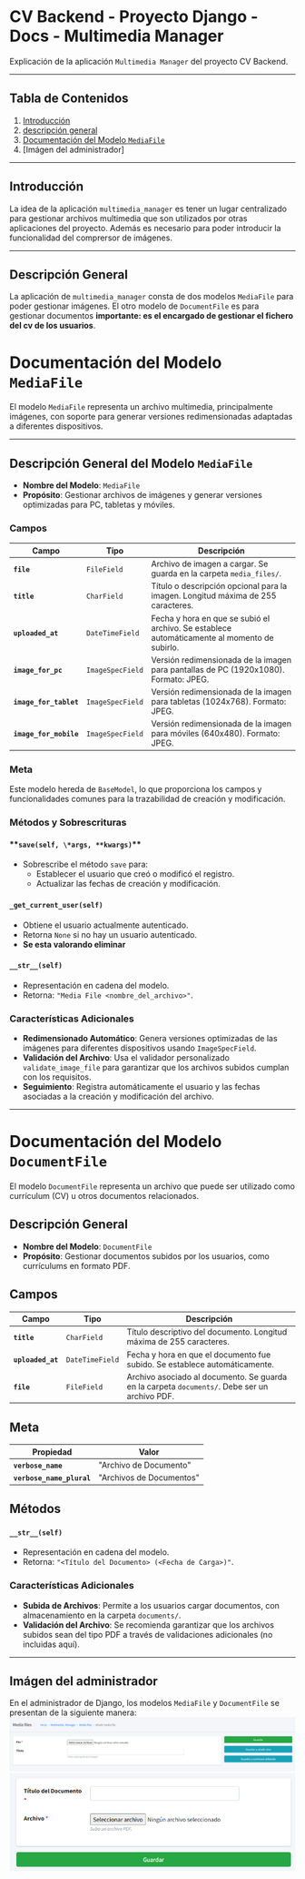 # CV Backend - Proyecto Django - Docs - Multimedia Manager

Explicación de la aplicación `Multimedia Manager` del proyecto CV Backend.

---

## Tabla de Contenidos

1. [Introducción](#introducción)
2. [descripción general](#descripción-general)
3. [Documentación del Modelo `MediaFile`](#documentación-del-modelo-mediafile)
4. [Imágen del administrador]

---

## Introducción

La idea de la aplicación `multimedia_manager` es tener un lugar centralizado para gestionar archivos multimedia que son utilizados por otras aplicaciones del proyecto. Además es necesario para poder introducir la funcionalidad del comprersor de imágenes.

---

## Descripción General

La aplicación de `multimedia_manager` consta de dos modelos `MediaFile` para poder gestionar imágenes. El otro modelo de `DocumentFile` es para gestionar documentos **importante: es el encargado de gestionar el fichero del cv de los usuarios**.

# Documentación del Modelo `MediaFile`

El modelo `MediaFile` representa un archivo multimedia, principalmente imágenes, con soporte para generar versiones redimensionadas adaptadas a diferentes dispositivos.

---

## Descripción General del Modelo `MediaFile`

- **Nombre del Modelo**: `MediaFile`
- **Propósito**: Gestionar archivos de imágenes y generar versiones optimizadas para PC, tabletas y móviles.

### Campos

| Campo                  | Tipo             | Descripción                                                                                  |
| ---------------------- | ---------------- | -------------------------------------------------------------------------------------------- |
| **`file`**             | `FileField`      | Archivo de imagen a cargar. Se guarda en la carpeta `media_files/`.                          |
| **`title`**            | `CharField`      | Título o descripción opcional para la imagen. Longitud máxima de 255 caracteres.             |
| **`uploaded_at`**      | `DateTimeField`  | Fecha y hora en que se subió el archivo. Se establece automáticamente al momento de subirlo. |
| **`image_for_pc`**     | `ImageSpecField` | Versión redimensionada de la imagen para pantallas de PC (1920x1080). Formato: JPEG.         |
| **`image_for_tablet`** | `ImageSpecField` | Versión redimensionada de la imagen para tabletas (1024x768). Formato: JPEG.                 |
| **`image_for_mobile`** | `ImageSpecField` | Versión redimensionada de la imagen para móviles (640x480). Formato: JPEG.                   |

### Meta

Este modelo hereda de `BaseModel`, lo que proporciona los campos y funcionalidades comunes para la trazabilidad de creación y modificación.

### Métodos y Sobrescrituras

#### **`save(self, \*args, **kwargs)`\*\*

- Sobrescribe el método `save` para:
  - Establecer el usuario que creó o modificó el registro.
  - Actualizar las fechas de creación y modificación.

#### **`_get_current_user(self)`**

- Obtiene el usuario actualmente autenticado.
- Retorna `None` si no hay un usuario autenticado.
- **Se esta valorando eliminar**

#### **`__str__(self)`**

- Representación en cadena del modelo.
- Retorna: `"Media File <nombre_del_archivo>"`.

### Características Adicionales

- **Redimensionado Automático**: Genera versiones optimizadas de las imágenes para diferentes dispositivos usando `ImageSpecField`.
- **Validación del Archivo**: Usa el validador personalizado `validate_image_file` para garantizar que los archivos subidos cumplan con los requisitos.
- **Seguimiento**: Registra automáticamente el usuario y las fechas asociadas a la creación y modificación del archivo.

---

# Documentación del Modelo `DocumentFile`

El modelo `DocumentFile` representa un archivo que puede ser utilizado como currículum (CV) u otros documentos relacionados.

## Descripción General

- **Nombre del Modelo**: `DocumentFile`
- **Propósito**: Gestionar documentos subidos por los usuarios, como currículums en formato PDF.

## Campos

| Campo             | Tipo            | Descripción                                                                                   |
| ----------------- | --------------- | --------------------------------------------------------------------------------------------- |
| **`title`**       | `CharField`     | Título descriptivo del documento. Longitud máxima de 255 caracteres.                          |
| **`uploaded_at`** | `DateTimeField` | Fecha y hora en que el documento fue subido. Se establece automáticamente.                    |
| **`file`**        | `FileField`     | Archivo asociado al documento. Se guarda en la carpeta `documents/`. Debe ser un archivo PDF. |

## Meta

| Propiedad                 | Valor                    |
| ------------------------- | ------------------------ |
| **`verbose_name`**        | "Archivo de Documento"   |
| **`verbose_name_plural`** | "Archivos de Documentos" |

## Métodos

#### **`__str__(self)`**

- Representación en cadena del modelo.
- Retorna: `"<Título del Documento> (<Fecha de Carga>)"`.

### Características Adicionales

- **Subida de Archivos**: Permite a los usuarios cargar documentos, con almacenamiento en la carpeta `documents/`.
- **Validación del Archivo**: Se recomienda garantizar que los archivos subidos sean del tipo PDF a través de validaciones adicionales (no incluidas aquí).

---

## Imágen del administrador

En el administrador de Django, los modelos `MediaFile` y `DocumentFile` se presentan de la siguiente manera:
![MediaFile](./images/multimedia_manager/admin_multimedia_1.png)
![DocumentFile](./images/multimedia_manager/admin_multimedia_2.png)
